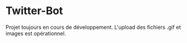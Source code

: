 # Twitter-Bot

Projet toujours en cours de développement.
L'upload des fichiers .gif et images est opérationnel.
